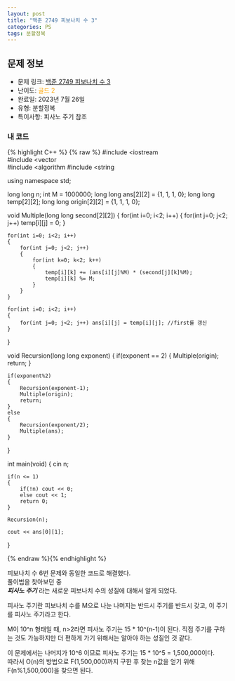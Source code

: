 ```yaml
---
layout: post
title: "백준 2749 피보나치 수 3"
categories: PS
tags: 분할정복
---
```


## 문제 정보
- 문제 링크: [백준 2749 피보나치 수 3](https://www.acmicpc.net/problem/2749)
- 난이도: <span style="color:#FFA500">골드 2</span>
- 완료일: 2023년 7월 26일
- 유형: 분할정복
- 특이사항: 피사노 주기 참조

### 내 코드

{% highlight C++ %} {% raw %}
#include <iostream	
#include <vector	
#include <algorithm	
#include <string	

using namespace std;

long long n;
int M = 1000000;
long long ans[2][2] = {1, 1, 1, 0};
long long temp[2][2];
long long origin[2][2] = {1, 1, 1, 0};

void Multiple(long long second[2][2])
{
	for(int i=0; i<2; i++)
	{
		for(int j=0; j<2; j++) temp[i][j] = 0;
	}
	
	for(int i=0; i<2; i++)
	{
		for(int j=0; j<2; j++)
		{
			for(int k=0; k<2; k++)
			{
				temp[i][k] += (ans[i][j]%M) * (second[j][k]%M);
				temp[i][k] %= M;
			}
		}
	}
	
	for(int i=0; i<2; i++)
	{
		for(int j=0; j<2; j++) ans[i][j] = temp[i][j]; //first를 갱신
	}
}

void Recursion(long long exponent)
{
	if(exponent == 2)
	{
		Multiple(origin);
		return;
	}
	
	if(exponent%2)
	{
		Recursion(exponent-1);
		Multiple(origin);
		return;
	}
	else
	{
		Recursion(exponent/2);	
		Multiple(ans);
	}
}

int main(void)
{
	cin 		 n;
	
	if(n <= 1)
	{
		if(!n) cout << 0;
		else cout << 1;
		return 0;
	}
	
	Recursion(n);
	
	cout << ans[0][1];
}

{% endraw %}{% endhighlight %}

피보나치 수 6번 문제와 동일한 코드로 해결했다.   
풀이법을 찾아보던 중   
**_피사노 주기_** 라는 새로운 피보나치 수의 성질에 대해서 알게 되었다.

피사노 주기란 피보나치 수를 M으로 나눈 나머지는 반드시 주기를 반드시 갖고, 이 주기를 피사노 주기라고 한다.

M이 10^n 형태일 때, n>2라면 피사노 주기는 15 * 10^(n-1)이 된다. 직접 주기를 구하는 것도 가능하지만 더 편하게 가기 위해서는 알아야 하는 성질인 것 같다.

이 문제에서는 나머지가 10^6 이므로 피사노 주기는 15 * 10^5 = 1,500,000이다.  
따라서 O(n)의 방법으로 F(1,500,000)까지 구한 후 찾는 n값을 얻기 위해 F(n%1,500,000)을 찾으면 된다.  

